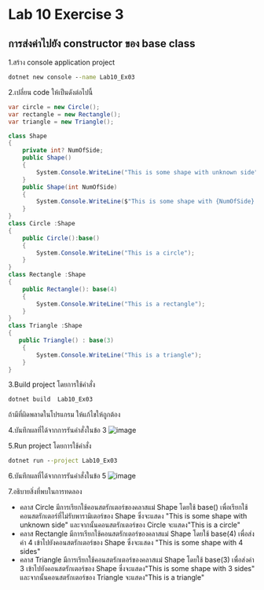 # Lab 10 Exercise 3

## การส่งค่าไปยัง constructor ของ base class

1.สร้าง console application project

```cmd
dotnet new console --name Lab10_Ex03
```

2.เปลี่ยน code ให้เป็นดังต่อไปนี้

```cs
var circle = new Circle();
var rectangle = new Rectangle();
var triangle = new Triangle();

class Shape
{
    private int? NumOfSide;
    public Shape()
    {
        System.Console.WriteLine("This is some shape with unknown side");
    }
    public Shape(int NumOfSide)
    {
        System.Console.WriteLine($"This is some shape with {NumOfSide} sides" );
    }
}
class Circle :Shape
{
    public Circle():base()
    {
        System.Console.WriteLine("This is a circle");
    }
}
class Rectangle :Shape
{
    public Rectangle(): base(4)
    {
        System.Console.WriteLine("This is a rectangle");
    }
}
class Triangle :Shape
{
   public Triangle() : base(3)
    {
        System.Console.WriteLine("This is a triangle");
    }
}
```

3.Build project โดยการใช้คำสั่ง

```cmd
dotnet build  Lab10_Ex03
```

ถ้ามีที่ผิดพลาดในโปรแกรม ให้แก้ไขให้ถูกต้อง

4.บันทึกผลที่ได้จากการรันคำสั่งในข้อ 3
![image](https://github.com/65030121natthamon/03376836-OOP-2566-Lab-10/assets/144195611/18335d2f-bfac-40e1-bd6b-1fa184e98b9e)

5.Run project โดยการใช้คำสั่ง

```cmd
dotnet run --project Lab10_Ex03
```

6.บันทึกผลที่ได้จากการรันคำสั่งในข้อ 5
![image](https://github.com/65030121natthamon/03376836-OOP-2566-Lab-10/assets/144195611/7adf588e-462e-48e8-a9b3-62678e470c89)

7.อธิบายสิ่งที่พบในการทดลอง
- คลาส Circle มีการเรียกใช้คอนสตรักเตอร์ของคลาสแม่ Shape โดยใช้ base() เพื่อเรียกใช้คอนสตรักเตอร์ที่ไม่รับพารามิเตอร์ของ Shape ซึ่งจะแสดง "This is some shape with unknown side"  และจากนั้นคอนสตรักเตอร์ของ Circle จะแสดง"This is a circle" 
- คลาส Rectangle มีการเรียกใช้คอนสตรักเตอร์ของคลาสแม่ Shape โดยใช้ base(4) เพื่อส่งค่า 4 เข้าไปยังคอนสตรักเตอร์ของ Shape ซึ่งจะแสดง "This is some shape with 4 sides" 
- คลาส Triangle มีการเรียกใช้คอนสตรักเตอร์ของคลาสแม่ Shape โดยใช้ base(3) เพื่อส่งค่า 3 เข้าไปยังคอนสตรักเตอร์ของ Shape ซึ่งจะแสดง"This is some shape with 3 sides"  และจากนั้นคอนสตรักเตอร์ของ Triangle จะแสดง"This is a triangle" 
